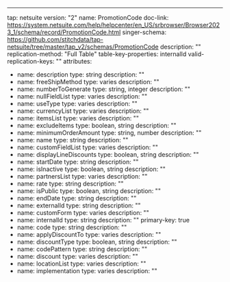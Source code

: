 ---
tap: netsuite
version: "2"
name: PromotionCode
doc-link: https://system.netsuite.com/help/helpcenter/en_US/srbrowser/Browser2023_1/schema/record/PromotionCode.html
singer-schema: https://github.com/stitchdata/tap-netsuite/tree/master/tap_v2/schemas/PromotionCode
description: ""
replication-method: "Full Table"
table-key-properties: internalId
valid-replication-keys: ""
attributes:
- name: description
  type: string
  description: ""
- name: freeShipMethod
  type: varies
  description: ""
- name: numberToGenerate
  type: string, integer
  description: ""
- name: nullFieldList
  type: varies
  description: ""
- name: useType
  type: varies
  description: ""
- name: currencyList
  type: varies
  description: ""
- name: itemsList
  type: varies
  description: ""
- name: excludeItems
  type: boolean, string
  description: ""
- name: minimumOrderAmount
  type: string, number
  description: ""
- name: name
  type: string
  description: ""
- name: customFieldList
  type: varies
  description: ""
- name: displayLineDiscounts
  type: boolean, string
  description: ""
- name: startDate
  type: string
  description: ""
- name: isInactive
  type: boolean, string
  description: ""
- name: partnersList
  type: varies
  description: ""
- name: rate
  type: string
  description: ""
- name: isPublic
  type: boolean, string
  description: ""
- name: endDate
  type: string
  description: ""
- name: externalId
  type: string
  description: ""
- name: customForm
  type: varies
  description: ""
- name: internalId
  type: string
  description: ""
  primary-key: true
- name: code
  type: string
  description: ""
- name: applyDiscountTo
  type: varies
  description: ""
- name: discountType
  type: boolean, string
  description: ""
- name: codePattern
  type: string
  description: ""
- name: discount
  type: varies
  description: ""
- name: locationList
  type: varies
  description: ""
- name: implementation
  type: varies
  description: ""
